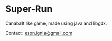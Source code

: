 Super-Run
=========

Canabalt like game, made using java and libgdx.

Contact: eson.ignis@gmail.com
